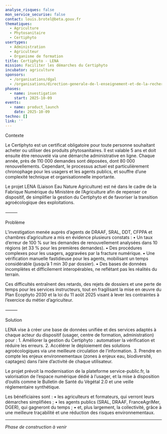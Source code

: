 ```yaml
---
analyse_risques: false
mon_service_securise: false
contact: louis.brotel@beta.gouv.fr
thematiques:
  - Agriculture
  - Phytosanitaire
  - Certiphyto
usertypes:
  - Administration
  - Agriculteur
  - Organisme de formation
title: Certiphyto - LENA
mission: Faciliter les démarches du Certiphyto
incubator: agriculture
sponsors:
  - /organisations/dgal
  - /organisations/direction-generale-de-l-enseignement-et-de-la-recherche
phases:
  - name: investigation
    start: 2025-10-09
events:
  - name: product_launch
    date: 2025-10-09
techno: []
link: ''
---
```

Contexte

Le Certiphyto est un certificat obligatoire pour toute personne souhaitant acheter ou utiliser des produits phytosanitaires. Il est valable 5 ans et doit ensuite être renouvelé via une démarche administrative en ligne.
Chaque année, près de 110 000 demandes sont déposées, dont 80 000 renouvellements. Cependant, le processus actuel est particulièrement chronophage pour les usagers et les agents publics, et souffre d’une complexité technique et organisationnelle importante.

Le projet LENA (Liaison Eau Nature Agriculture) est né dans le cadre de la Fabrique Numérique du Ministère de l’Agriculture afin de repenser ce dispositif, de simplifier la gestion du Certiphyto et de favoriser la transition agroécologique des exploitations.

⸻

Problème

L’investigation menée auprès d’agents de DRAAF, SRAL, DDT, CFPPA et chambres d’agriculture a mis en évidence plusieurs constats :
	•	Un taux d’erreur de 100 % sur les demandes de renouvellement analysées dans 10 régions (et 33 % pour les premières demandes).
	•	Des procédures complexes pour les usagers, aggravées par la fracture numérique.
	•	Une vérification manuelle fastidieuse pour les agents, mobilisant un temps considérable (jusqu’à 1 min 30 par dossier).
	•	Des bases de données incomplètes et difficilement interopérables, ne reflétant pas les réalités du terrain.

Ces difficultés entraînent des retards, des rejets de dossiers et une perte de temps pour les services instructeurs, tout en fragilisant la mise en œuvre du Plan Ecophyto 2030 et la loi du 11 août 2025 visant à lever les contraintes à l’exercice du métier d’agriculteur.

⸻

Solution

LENA vise à créer une base de données unifiée et des services adaptés à chaque acteur du dispositif (usager, centre de formation, administration) pour :
	1.	Améliorer la gestion du Certiphyto : automatiser la vérification et réduire les erreurs.
	2.	Accélérer le déploiement des solutions agroécologiques via une meilleure circulation de l’information.
	3.	Prendre en compte les enjeux environnementaux (zones à enjeux eau, biodiversité, captages) dans l’aire d’activité de chaque utilisateur.

Le projet prévoit la modernisation de la plateforme service-public.fr, la valorisation de l’espace numérique dédié à l’usager, et la mise à disposition d’outils comme le Bulletin de Santé du Végétal 2.0 et une veille réglementaire synthétique.

Les bénéficiaires sont :
	•	les agriculteurs et formateurs, qui verront leurs démarches simplifiées ;
	•	les agents publics (SRAL, DRAAF, FranceAgriMer, DGER), qui gagneront du temps ;
	•	et, plus largement, la collectivité, grâce à une meilleure traçabilité et une réduction des risques environnementaux.


___
*Phase de construction à venir*